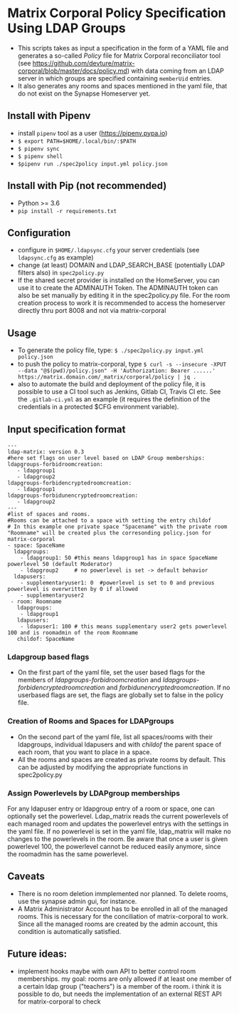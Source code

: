 # Matrix Corporal Policy Specification Using LDAP Groups
 
* This scripts takes as input a specification in the form of a YAML file  and generates a so-called *Policy* file for Matrix Corporal reconciliator tool (see https://github.com/devture/matrix-corporal/blob/master/docs/policy.md) with data coming from an LDAP server in which groups are specified containing `memberUid` entries.
* It also generates any rooms and spaces mentioned in the yaml file, that do not exist on the Synapse Homeserver yet.


## Install with Pipenv

* install `pipenv` tool as a user (https://pipenv.pypa.io)
* `$ export PATH=$HOME/.local/bin/:$PATH`
* `$ pipenv sync`
* `$ pipenv shell`
* `$pipenv run ./spec2policy input.yml policy.json`

## Install with Pip (not recommended)

* Python >= 3.6
* `pip install -r requirements.txt`


## Configuration
   * configure in `$HOME/.ldapsync.cfg` your server credentials (see `ldapsync.cfg` as example)
   * change (at least) DOMAIN and LDAP_SEARCH_BASE (potentially LDAP filters also) in `spec2policy.py`
   * If the shared secret provider is installed on the HomeServer, you can use it to create the ADMINAUTH Token. 
     The ADMINAUTH token can also be set manually by editing it in the spec2policy.py file.
     For the room creation process to work it is recommended to access the homeserver directly thru port 8008 and not via matrix-corporal
## Usage
*  To generate the policy file, type: `$ ./spec2policy.py input.yml policy.json`
*  to push the policy to matrix-corporal, type `$ curl -s --insecure -XPUT --data "@$(pwd)/policy.json" -H 'Authorization: Bearer ......' https://matrix.domain.com/_matrix/corporal/policy | jq .`
* also to automate the build and deployment of the policy file, it is possible to use a CI tool such as Jenkins, Gitlab CI, Travis CI etc. See the `.gitlab-ci.yml` as an example (it requires the definition of the credentials in a protected $CFG environment variable).

## Input specification format

~~~
---
ldap-matrix: version 0.3 
#here set flags on user level based on LDAP Group memberships:
ldapgroups-forbidroomcreation:
   - ldapgroup1
   - ldapgroup2
ldapgroups-forbidencryptedroomcreation:
   - ldapgroup1
ldapgroups-forbidunencryptedroomcreation:
   - ldapgroup2
---
#list of spaces and rooms. 
#Rooms can be attached to a space with setting the entry childof
# In this example one private space "Spacename" with the private room "Roomname" will be created plus the corresonding policy.json for matrix-corporal 
- space: SpaceName
  ldapgroups:
    - ldapgroup1: 50 #this means ldapgroup1 has in space SpaceName powerlevel 50 (default Moderator)
    - ldapgroup2     # no powerlevel is set -> default behavior
  ldapusers:
    - supplementaryuser1: 0  #powerlevel is set to 0 and previous powerlevel is overwritten by 0 if allowed
    - supplementaryuser2
 - room: Roomname
   ldapgroups:
    - ldapgroup1
   ldapusers:
    - ldapuser1: 100 # this means supplementary user2 gets powerlevel 100 and is roomadmin of the room Roomname
   childof: SpaceName 
~~~
### Ldapgroup based flags
* On the first part of the yaml file, set the user based flags for the members of *ldapgroups-forbidroomcreation* and *ldapgroups-forbidencryptedroomcreation* and *forbidunencryptedroomcreation*. 
If no userbased flags are set, the flags are globally set to false in the policy file. 

### Creation of Rooms and Spaces for LDAPgroups
* On the second part of the yaml file, list all spaces/rooms with their ldapgroups, individual ldapusers and with *childof* the parent space of each room, that you want to place in a space. 
* All the rooms and spaces are created as private rooms by default. This can be adjusted by modifying the appropriate functions in spec2policy.py 

### Assign Powerlevels by LDAPgroup memberships

For any ldapuser entry or ldapgroup entry of a room or space, one can optionally set the powerlevel.
Ldap_matrix reads the current powerlevels of each managed room and updates the powerlevel entrys with the settings in the yaml file.
If no powerlevel is set in the yaml file, ldap_matrix will make no changes to the powerlevels in the room. Be aware that once a user is given powerlevel 100, the powerlevel cannot be reduced easily anymore, since the roomadmin has the same powerlevel. 


## Caveats

* There is no room deletion immplemented nor planned. To delete rooms, use the synapse admin gui, for instance.
* A Matrix Administrator Account has to be enrolled in all of the managed rooms.
 This is necessary for the conciliation of matrix-corporal to work. Since all the managed rooms are created by the admin account, this condition is automatically satisfied.

## Future ideas:
* implement hooks maybe with own API to better control room memberships.
my goal: rooms are only allowed if at least one member of a certain ldap group ("teachers") is a member of the room.
i think it is possible to do, but needs the implementation of an external REST API for matrix-corporal to check

